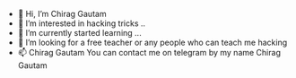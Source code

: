 - 👋 Hi, I’m Chirag Gautam
- 👀 I’m interested in hacking tricks ..
- 🌱 I’m currently started learning ...
- 💞️ I’m looking for a free teacher or any people who can teach me hacking 
- 📫 Chirag Gautam You can contact me on telegram by my name Chirag Gautam


<!---
MuskanSaifi007/MuskanSaifi007 is a ✨ special ✨ repository because its `README.md` (this file) appears on your GitHub profile.
You can click the Preview link to take a look at your changes.
--->
